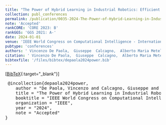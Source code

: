 ```yaml
---
title: "The Power of Hybrid Learning in Industrial Robotics: Efficient Grasping Strategies with Supervised-Driven Reinforcement Learning"
collection: publ_conferences
permalink: /publication/0035-2024-The-Power-of-Hybrid-Learning-in-Industrial-Robotics-Efficient-Grasping-Strategies-with-Supervised-Driven-Reinforcement-Learning
note: 'Accepted'
rankCORE: 'CORE 2023: B'
rankGGS: 'GGS 2021: A-'
date: 2024-01-01
venue: 'IEEE World Congress on Computational Intelligence - International Joint Conference on Neural Networks (IJCNN)'
pubtype: 'conferences'
authors: ' Vincenzo De Paola,  Giuseppe  Calcagno,  Alberto Maria Metelli, and  Marcello  Restelli'
citation: ' Vincenzo De Paola,  Giuseppe  Calcagno,  Alberto Maria Metelli, and  Marcello  Restelli&quot;The Power of Hybrid Learning in Industrial Robotics: Efficient Grasping Strategies with Supervised-Driven Reinforcement Learning.&quot; IEEE World Congress on Computational Intelligence - International Joint Conference on Neural Networks (IJCNN), 2024'
bibtexfile: '/files/bibtex/depaola2024power.bib'
---
```

 [[BibTeX](/files/bibtex/depaola2024power.bib){:target="_blank"}] 
<pre> @incollection{depaola2024power,
    author = "De Paola, Vincenzo and Calcagno, Giuseppe and Metelli, Alberto Maria and Restelli, Marcello",
    title = "The Power of Hybrid Learning in Industrial Robotics: Efficient Grasping Strategies with Supervised-Driven Reinforcement Learning",
    booktitle = "IEEE World Congress on Computational Intelligence - International Joint Conference on Neural Networks ({IJCNN})",
    organization = "IEEE",
    year = "2024",
    note = "Accepted"
} </pre>
